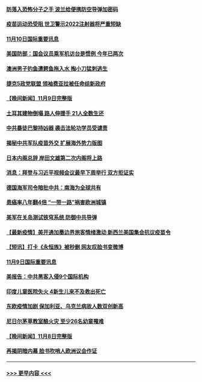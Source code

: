 #### [防落入恐怖分子之手 波兰给便携防空导弹加密码](../pages/prog202/a103265364.md?t=11102150) 
#### [疫苗运动恐受阻 世卫警示2022注射器将严重短缺](../pages/prog202/a103265359.md?t=11102150) 
#### [11月10日国际重要讯息](../pages/prog202/a103265301.md?t=11102150) 
#### [美国防部：国会议员乘军机访台是惯例 今年已两次](../pages/prog202/a103265238.md?t=11102150) 
#### [澳洲男子钓鱼遭鳄鱼拖入水 掏小刀猛刺逃生](../pages/prog202/a103265230.md?t=11102150) 
#### [捷克5政党联盟 领袖费亚拉被任命组新政府](../pages/prog202/a103265130.md?t=11102150) 
#### [【晚间新闻】11月9日完整版](../pages/prog202/a103265022.md?t=11102150) 
#### [土耳其建物倒塌 路人伸援手 21人全数生还](../pages/prog202/a103265062.md?t=11102150) 
#### [中共暴徒巴黎持凶器 袭击法轮功学员受谴责](../pages/prog202/a103264820.md?t=11102150) 
#### [揭秘中共军队疫苗外交 扩展海外势力版图](../pages/prog202/a103264875.md?t=11102150) 
#### [日本内阁总辞 岸田文雄第二次内阁将上路](../pages/prog202/a103265019.md?t=11102150) 
#### [消息：拜登与习近平视频会议最早下周举行 双方拒证实](../pages/prog202/a103264926.md?t=11102150) 
#### [德国海军司令暗批中共：南海为全球共有](../pages/prog202/a103264798.md?t=11102150) 
#### [患癌率八年翻4倍 “一带一路”祸害欧洲城镇](../pages/prog202/a103264800.md?t=11102150) 
#### [美军在关岛测试铁穹系统 防御中共导弹](../pages/prog202/a103264819.md?t=11102150) 
#### [【最新疫情】美开通加墨边界旅客情绪激动 新西兰美国集会抗议疫苗令](../pages/prog202/a103264605.md?t=11102150) 
#### [【短讯】打卡《永恒族》被秒删 网友叹脸书变微博](../pages/prog202/a103264517.md?t=11102150) 
#### [11月9日国际重要讯息](../pages/prog202/a103264315.md?t=11102150) 
#### [美报告：中共黑客入侵9个国际机构](../pages/prog202/a103264294.md?t=11102150) 
#### [印度儿童医院失火 4新生儿来不及救出死亡](../pages/prog202/a103264279.md?t=11102150) 
#### [东欧疫情加剧 保加利亚、乌克兰病故人数双创新高](../pages/prog202/a103264255.md?t=11102150) 
#### [尼日尔茅草教室酿火灾 至少26名幼童罹难](../pages/prog202/a103264142.md?t=11102150) 
#### [【晚间新闻】11月8日完整版](../pages/prog202/a103264065.md?t=11102150) 
#### [再揭阴暗内幕 脸书吹哨人欧洲议会作证](../pages/prog202/a103263880.md?t=11102150) 

----
#### [ >>> 更早内容 <<< ](../indexes/prog202-earlier.md)
